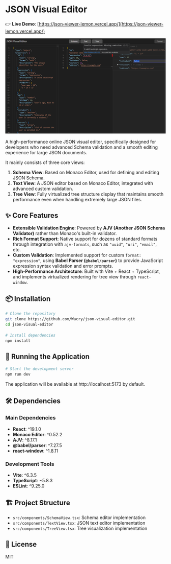 # JSON Visual Editor

👉 **Live Demo**: [https://json-viewer-lemon.vercel.app/](https://json-viewer-lemon.vercel.app/)

![Project Screenshot](image.png)

A high-performance online JSON visual editor, specifically designed for developers who need advanced Schema
validation and a smooth editing experience for large JSON documents.

It mainly consists of three core views:

1. **Schema View**: Based on Monaco Editor, used for defining and editing JSON Schema.
2. **Text View**: A JSON editor based on Monaco Editor, integrated with advanced custom validation.
3. **Tree View**: Fully virtualized tree structure display that maintains smooth performance even when handling
   extremely large JSON files.

## ✨ Core Features

- **Extensible Validation Engine**: Powered by **AJV (Another JSON Schema Validator)** rather than Monaco's built-in
  validator.
- **Rich Format Support**: Native support for dozens of standard formats through integration with `ajv-formats`, such as
  `"uuid"`, `"uri"`, `"email"`, etc.
- **Custom Validation**: Implemented support for custom `format: "expression"`, using **Babel Parser (`@babel/parser`)**
  to provide JavaScript expression syntax validation and error prompts.
- **High-Performance Architecture**: Built with Vite + React + TypeScript, and implements virtualized rendering for tree
  view through `react-window`.

## 📦 Installation

```bash
# Clone the repository
git clone https://github.com/Wacry/json-visual-editor.git
cd json-visual-editor

# Install dependencies
npm install
```

## 🚀 Running the Application

```bash
# Start the development server
npm run dev
```

The application will be available at http://localhost:5173 by default.

## 🛠️ Dependencies

### Main Dependencies

- **React**: ^19.1.0
- **Monaco Editor**: ^0.52.2
- **AJV**: ^8.17.1
- **@babel/parser**: ^7.27.5
- **react-window**: ^1.8.11

### Development Tools

- **Vite**: ^6.3.5
- **TypeScript**: ~5.8.3
- **ESLint**: ^9.25.0

## 🏗️ Project Structure

- `src/components/SchemaView.tsx`: Schema editor implementation
- `src/components/TextView.tsx`: JSON text editor implementation
- `src/components/TreeView.tsx`: Tree visualization implementation

## 📄 License

MIT